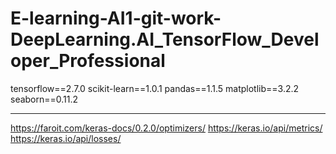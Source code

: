 # E-learning-AI1-git-work-DeepLearning.AI_TensorFlow_Developer_Professional
tensorflow==2.7.0
scikit-learn==1.0.1
pandas==1.1.5
matplotlib==3.2.2
seaborn==0.11.2



---------------------

https://faroit.com/keras-docs/0.2.0/optimizers/
https://keras.io/api/metrics/
https://keras.io/api/losses/